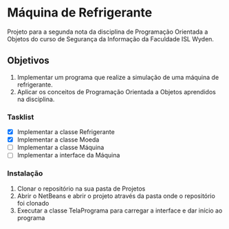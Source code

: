 # Máquina de Refrigerante
Projeto para a segunda nota da disciplina de Programação Orientada a Objetos do curso de Segurança da Informação da Faculdade ISL Wyden.

## Objetivos
1. Implementar um programa que realize a simulação de uma máquina de refrigerante.
2. Aplicar os conceitos de Programação Orientada a Objetos aprendidos na disciplina.

### Tasklist
- [x] Implementar a classe Refrigerante
- [x] Implementar a classe Moeda
- [ ] Implementar a classe Máquina
- [ ] Implementar a interface da Máquina

### Instalação
1. Clonar o repositório na sua pasta de Projetos
2. Abrir o NetBeans e abrir o projeto através da pasta onde o repositório foi clonado
3. Executar a classe TelaPrograma para carregar a interface e dar início ao programa
